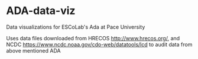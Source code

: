 # ADA-data-viz
Data visualizations for ESCoLab's Ada at Pace University

Uses data files downloaded from HRECOS http://www.hrecos.org/, and NCDC https://www.ncdc.noaa.gov/cdo-web/datatools/lcd to audit data from above mentioned ADA